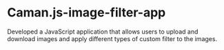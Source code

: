 # Caman.js-image-filter-app
Developed a JavaScript application that allows users to upload and download images and apply different types of custom filter to the images. 
